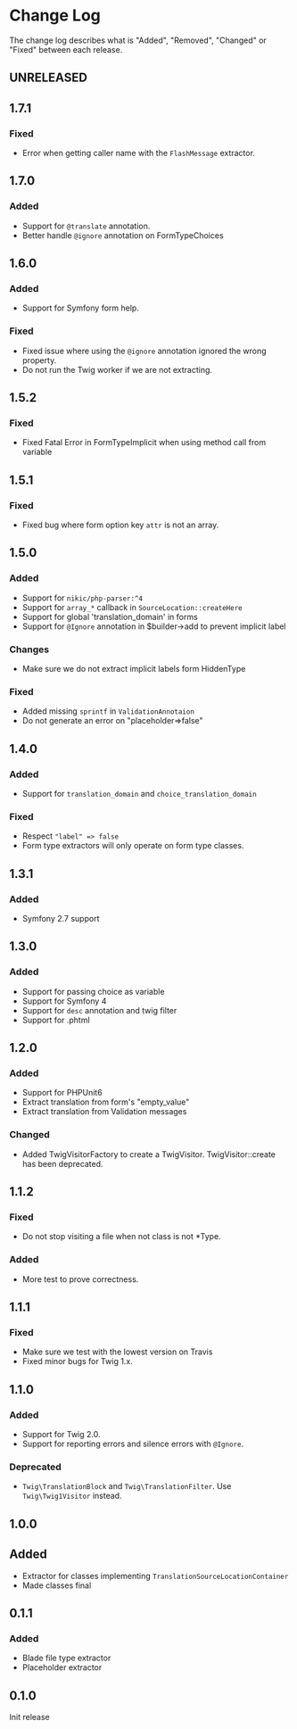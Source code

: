 # Change Log

The change log describes what is "Added", "Removed", "Changed" or "Fixed" between each release. 

## UNRELEASED

## 1.7.1

### Fixed

- Error when getting caller name with the `FlashMessage` extractor.

## 1.7.0

### Added

- Support for `@translate` annotation. 
- Better handle `@ignore` annotation on FormTypeChoices

## 1.6.0

### Added

- Support for Symfony form help. 

### Fixed 

- Fixed issue where using the `@ignore` annotation ignored the wrong property.
- Do not run the Twig worker if we are not extracting.

## 1.5.2

### Fixed

- Fixed Fatal Error in FormTypeImplicit when using method call from variable 

## 1.5.1

### Fixed

- Fixed bug where form option key `attr` is not an array. 

## 1.5.0

### Added

- Support for `nikic/php-parser:^4`
- Support for `array_*` callback in `SourceLocation::createHere` 
- Support for global 'translation_domain' in forms
- Support for `@Ignore` annotation in $builder->add to prevent implicit label

### Changes

- Make sure we do not extract implicit labels form HiddenType

### Fixed

- Added missing `sprintf` in `ValidationAnnotaion`
- Do not generate an error on "placeholder=>false"

## 1.4.0

### Added

- Support for `translation_domain` and `choice_translation_domain`

### Fixed

- Respect `"label" => false`
- Form type extractors will only operate on form type classes.  

## 1.3.1

### Added

- Symfony 2.7 support

## 1.3.0

### Added

- Support for passing choice as variable
- Support for Symfony 4
- Support for `desc` annotation and twig filter
- Support for .phtml

## 1.2.0

### Added

- Support for PHPUnit6
- Extract translation from form's "empty_value"
- Extract translation from Validation messages

### Changed

- Added TwigVisitorFactory to create a TwigVisitor. TwigVisitor::create has been deprecated. 

## 1.1.2

### Fixed

- Do not stop visiting a file when not class is not *Type.

### Added

- More test to prove correctness. 

## 1.1.1

### Fixed

- Make sure we test with the lowest version on Travis
- Fixed minor bugs for Twig 1.x.

## 1.1.0

### Added

- Support for Twig 2.0.
- Support for reporting errors and silence errors with `@Ignore`.

### Deprecated

- `Twig\TranslationBlock` and `Twig\TranslationFilter`. Use `Twig\Twig1Visitor` instead. 

## 1.0.0

## Added

- Extractor for classes implementing `TranslationSourceLocationContainer`
- Made classes final 

## 0.1.1

### Added

- Blade file type extractor
- Placeholder extractor

## 0.1.0

Init release


